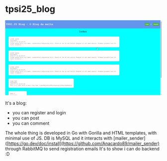 # tpsi25_blog
![image](demo.gif)

It's a blog:
- you can register and login
- you can post
- you can comment

The whole thing is developed in Go with Gorilla and HTML templates, with minimal use of JS.
DB is MySQL and it interacts with [mailer_sender]([https://go.dev/doc/install](https://github.com/Anacardo89/mailer_sender) through RabbitMQ to send registration emails
It's to show i can do backend :D
